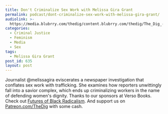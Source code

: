 ```yaml
---
title: Don't Criminalize Sex Work with Melissa Gira Grant
permalink: podcast/dont-criminalize-sex-work-with-melissa-gira-grant/
audiolink: >-
  https://media.blubrry.com/thedig/content.blubrry.com/thedig/The_Dig_-_EP_66_-Grant.mp3
categories:
  - Criminal Justice
  - Feminism
  - Media
  - Sex
tags:
  - Melissa Gira Grant
post_id: 635
layout: post
---
```


Journalist @melissagira eviscerates a newspaper investigation that conflates sex work with trafficking. She examines how reporters unwittingly fall into a savior complex, which ends up criminalizing workers in the name of defending women's dignity. Thanks to our sponsors at Verso Books. Check out [Futures of Black Radicalism](https://www.versobooks.com/books/2438-futures-of-black-radicalism). And support us on [Patreon.com/TheDig](http://www.patreon.com/TheDig)  with some cash.
